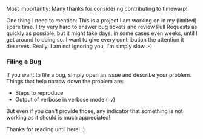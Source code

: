 Most importantly: Many thanks for considering contributing to timewarp!

One thing I need to mention: This is a project I am working on in my (limited) spare time. I try very hard to answer bug tickets and review Pull Requests as quickly as possible, but it might take days, in some cases even weeks, until I get around to doing so. I want to give every contribution the attention it deserves. Really: I am not ignoring you, I'm simply slow :-)

### Filing a Bug
If you want to file a bug, simply open an issue and describe your problem. Things that help narrow down the problem are:
* Steps to reproduce
* Output of verbose in verbose mode (`-v`)

But even if you can't provide those, any indicator that something is not working as it should is much appreciated!

Thanks for reading until here! :)
